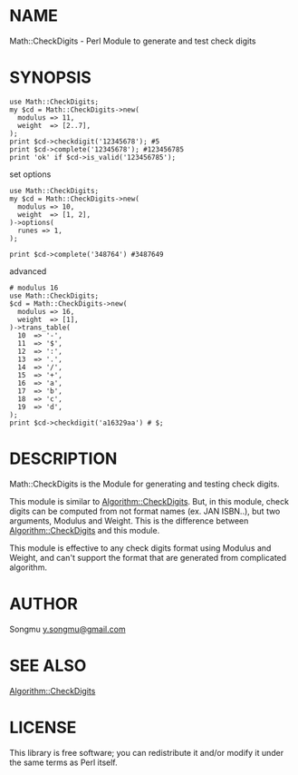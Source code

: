 # NAME

Math::CheckDigits - Perl Module to generate and test check digits

# SYNOPSIS

    use Math::CheckDigits;
    my $cd = Math::CheckDigits->new(
      modulus => 11,
      weight  => [2..7],
    );
    print $cd->checkdigit('12345678'); #5
    print $cd->complete('12345678'); #123456785
    print 'ok' if $cd->is_valid('123456785');

set options

    use Math::CheckDigits;
    my $cd = Math::CheckDigits->new(
      modulus => 10,
      weight  => [1, 2],
    )->options(
      runes => 1,
    );

    print $cd->complete('348764') #3487649

advanced

    # modulus 16
    use Math::CheckDigits;
    $cd = Math::CheckDigits->new(
      modulus => 16,
      weight  => [1],
    )->trans_table(
      10  => '-',
      11  => '$',
      12  => ':',
      13  => '.',
      14  => '/',
      15  => '+',
      16  => 'a',
      17  => 'b',
      18  => 'c',
      19  => 'd',
    );
    print $cd->checkdigit('a16329aa') # $;



# DESCRIPTION

Math::CheckDigits is the Module for generating and testing check digits.

This module is similar to [Algorithm::CheckDigits](http://search.cpan.org/perldoc?Algorithm::CheckDigits). But, in this module, check digits can be computed from not format names (ex. JAN ISBN..), but two arguments, Modulus and Weight. This is the difference between [Algorithm::CheckDigits](http://search.cpan.org/perldoc?Algorithm::CheckDigits) and this module.

This module is effective to any check digits format using Modulus and Weight, and can't support the format that are generated from complicated algorithm.

# AUTHOR

Songmu <y.songmu@gmail.com>

# SEE ALSO

[Algorithm::CheckDigits](http://search.cpan.org/perldoc?Algorithm::CheckDigits)

# LICENSE

This library is free software; you can redistribute it and/or modify
it under the same terms as Perl itself.
